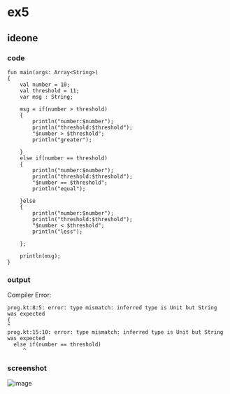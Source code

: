 # ex5
## ideone
### code
  
    fun main(args: Array<String>) 
    {
    	val number = 10;
    	val threshold = 11;
    	var msg : String;
    	
    	msg = if(number > threshold)
        {
        	println("number:$number");
        	println("threshold:$threshold");
        	"$number > $threshold";
        	println("greater");
        
        }
        else if(number == threshold)
        {
        	println("number:$number");
        	println("threshold:$threshold");
        	"$number == $threshold";
        	println("equal");
        	
        }else
        {
        	println("number:$number");
        	println("threshold:$threshold");
        	"$number < $threshold";
        	println("less");
        	
        };
        
        println(msg);
    }
### output
Compiler Error:

    prog.kt:8:5: error: type mismatch: inferred type is Unit but String was expected
    {
    ^
    prog.kt:15:10: error: type mismatch: inferred type is Unit but String was expected
      else if(number == threshold)
         ^
### screenshot
![image](https://github.com/40843245/Kotlin_Code_Practice/assets/75050655/d9728c48-bc1c-4347-b6d9-ae03a5606e3a)




    

